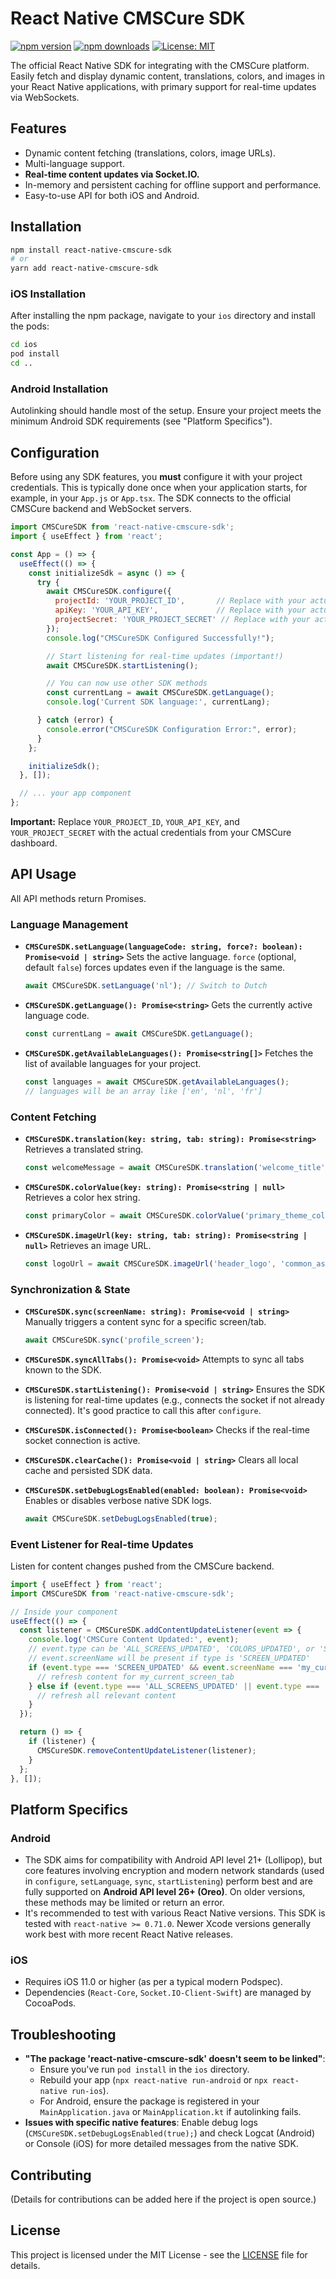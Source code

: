 # React Native CMSCure SDK

[![npm version](https://img.shields.io/npm/v/react-native-cmscure-sdk.svg?style=flat)](https://www.npmjs.com/package/react-native-cmscure-sdk)
[![npm downloads](https://img.shields.io/npm/dm/react-native-cmscure-sdk.svg?style=flat)](https://www.npmjs.com/package/react-native-cmscure-sdk)
[![License: MIT](https://img.shields.io/badge/License-MIT-yellow.svg)](https://opensource.org/licenses/MIT)

The official React Native SDK for integrating with the CMSCure platform. Easily fetch and display dynamic content, translations, colors, and images in your React Native applications, with primary support for real-time updates via WebSockets.

## Features

* Dynamic content fetching (translations, colors, image URLs).
* Multi-language support.
* **Real-time content updates via Socket.IO.**
* In-memory and persistent caching for offline support and performance.
* Easy-to-use API for both iOS and Android.

## Installation

```bash
npm install react-native-cmscure-sdk
# or
yarn add react-native-cmscure-sdk
```

### iOS Installation

After installing the npm package, navigate to your `ios` directory and install the pods:

```bash
cd ios
pod install
cd ..
```

### Android Installation

Autolinking should handle most of the setup. Ensure your project meets the minimum Android SDK requirements (see "Platform Specifics").

## Configuration

Before using any SDK features, you **must** configure it with your project credentials. This is typically done once when your application starts, for example, in your `App.js` or `App.tsx`. The SDK connects to the official CMSCure backend and WebSocket servers.

```javascript
import CMSCureSDK from 'react-native-cmscure-sdk';
import { useEffect } from 'react';

const App = () => {
  useEffect(() => {
    const initializeSdk = async () => {
      try {
        await CMSCureSDK.configure({
          projectId: 'YOUR_PROJECT_ID',       // Replace with your actual Project ID
          apiKey: 'YOUR_API_KEY',             // Replace with your actual API Key
          projectSecret: 'YOUR_PROJECT_SECRET' // Replace with your actual Project Secret
        });
        console.log("CMSCureSDK Configured Successfully!");

        // Start listening for real-time updates (important!)
        await CMSCureSDK.startListening();

        // You can now use other SDK methods
        const currentLang = await CMSCureSDK.getLanguage();
        console.log('Current SDK language:', currentLang);

      } catch (error) {
        console.error("CMSCureSDK Configuration Error:", error);
      }
    };

    initializeSdk();
  }, []);

  // ... your app component
};
```
**Important:** Replace `YOUR_PROJECT_ID`, `YOUR_API_KEY`, and `YOUR_PROJECT_SECRET` with the actual credentials from your CMSCure dashboard.

## API Usage

All API methods return Promises.

### Language Management

* **`CMSCureSDK.setLanguage(languageCode: string, force?: boolean): Promise<void | string>`**
    Sets the active language. `force` (optional, default `false`) forces updates even if the language is the same.
    ```javascript
    await CMSCureSDK.setLanguage('nl'); // Switch to Dutch
    ```

* **`CMSCureSDK.getLanguage(): Promise<string>`**
    Gets the currently active language code.
    ```javascript
    const currentLang = await CMSCureSDK.getLanguage();
    ```

* **`CMSCureSDK.getAvailableLanguages(): Promise<string[]>`**
    Fetches the list of available languages for your project.
    ```javascript
    const languages = await CMSCureSDK.getAvailableLanguages();
    // languages will be an array like ['en', 'nl', 'fr']
    ```

### Content Fetching

* **`CMSCureSDK.translation(key: string, tab: string): Promise<string>`**
    Retrieves a translated string.
    ```javascript
    const welcomeMessage = await CMSCureSDK.translation('welcome_title', 'home_screen');
    ```

* **`CMSCureSDK.colorValue(key: string): Promise<string | null>`**
    Retrieves a color hex string.
    ```javascript
    const primaryColor = await CMSCureSDK.colorValue('primary_theme_color');
    ```

* **`CMSCureSDK.imageUrl(key: string, tab: string): Promise<string | null>`**
    Retrieves an image URL.
    ```javascript
    const logoUrl = await CMSCureSDK.imageUrl('header_logo', 'common_assets');
    ```

### Synchronization & State

* **`CMSCureSDK.sync(screenName: string): Promise<void | string>`**
    Manually triggers a content sync for a specific screen/tab.
    ```javascript
    await CMSCureSDK.sync('profile_screen');
    ```
* **`CMSCureSDK.syncAllTabs(): Promise<void>`**
    Attempts to sync all tabs known to the SDK.

* **`CMSCureSDK.startListening(): Promise<void | string>`**
    Ensures the SDK is listening for real-time updates (e.g., connects the socket if not already connected). It's good practice to call this after `configure`.

* **`CMSCureSDK.isConnected(): Promise<boolean>`**
    Checks if the real-time socket connection is active.

* **`CMSCureSDK.clearCache(): Promise<void | string>`**
    Clears all local cache and persisted SDK data.

* **`CMSCureSDK.setDebugLogsEnabled(enabled: boolean): Promise<void>`**
    Enables or disables verbose native SDK logs.
    ```javascript
    await CMSCureSDK.setDebugLogsEnabled(true);
    ```

### Event Listener for Real-time Updates

Listen for content changes pushed from the CMSCure backend.

```javascript
import { useEffect } from 'react';
import CMSCureSDK from 'react-native-cmscure-sdk';

// Inside your component
useEffect(() => {
  const listener = CMSCureSDK.addContentUpdateListener(event => {
    console.log('CMSCure Content Updated:', event);
    // event.type can be 'ALL_SCREENS_UPDATED', 'COLORS_UPDATED', or 'SCREEN_UPDATED'
    // event.screenName will be present if type is 'SCREEN_UPDATED'
    if (event.type === 'SCREEN_UPDATED' && event.screenName === 'my_current_screen_tab') {
      // refresh content for my_current_screen_tab
    } else if (event.type === 'ALL_SCREENS_UPDATED' || event.type === 'COLORS_UPDATED') {
      // refresh all relevant content
    }
  });

  return () => {
    if (listener) {
      CMSCureSDK.removeContentUpdateListener(listener);
    }
  };
}, []);
```

## Platform Specifics

### Android
* The SDK aims for compatibility with Android API level 21+ (Lollipop), but core features involving encryption and modern network standards (used in `configure`, `setLanguage`, `sync`, `startListening`) perform best and are fully supported on **Android API level 26+ (Oreo)**. On older versions, these methods may be limited or return an error.
* It's recommended to test with various React Native versions. This SDK is tested with `react-native >= 0.71.0`. Newer Xcode versions generally work best with more recent React Native releases.

### iOS
* Requires iOS 11.0 or higher (as per a typical modern Podspec).
* Dependencies (`React-Core`, `Socket.IO-Client-Swift`) are managed by CocoaPods.

## Troubleshooting

* **"The package 'react-native-cmscure-sdk' doesn't seem to be linked"**:
    * Ensure you've run `pod install` in the `ios` directory.
    * Rebuild your app (`npx react-native run-android` or `npx react-native run-ios`).
    * For Android, ensure the package is registered in your `MainApplication.java` or `MainApplication.kt` if autolinking fails.
* **Issues with specific native features**: Enable debug logs (`CMSCureSDK.setDebugLogsEnabled(true);`) and check Logcat (Android) or Console (iOS) for more detailed messages from the native SDK.

## Contributing

(Details for contributions can be added here if the project is open source.)

## License

This project is licensed under the MIT License - see the [LICENSE](LICENSE) file for details.
